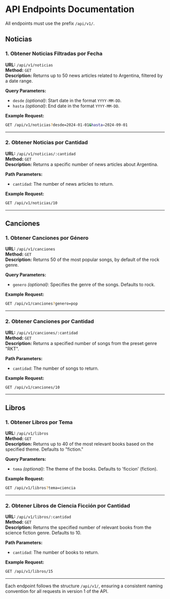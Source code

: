 # API Endpoints Documentation

All endpoints must use the prefix `/api/v1/`.

## Noticias

### 1. Obtener Noticias Filtradas por Fecha

**URL:** `/api/v1/noticias`  
**Method:** `GET`  
**Description:** Returns up to 50 news articles related to Argentina, filtered by a date range.

**Query Parameters:**
- `desde` *(optional)*: Start date in the format `YYYY-MM-DD`.
- `hasta` *(optional)*: End date in the format `YYYY-MM-DD`.

**Example Request:**
```bash
GET /api/v1/noticias?desde=2024-01-01&hasta=2024-09-01
```

---

### 2. Obtener Noticias por Cantidad

**URL:** `/api/v1/noticias/:cantidad`  
**Method:** `GET`  
**Description:** Returns a specific number of news articles about Argentina.

**Path Parameters:**
- `cantidad`: The number of news articles to return.

**Example Request:**
```bash
GET /api/v1/noticias/10
```

---

## Canciones

### 1. Obtener Canciones por Género

**URL:** `/api/v1/canciones`  
**Method:** `GET`  
**Description:** Returns 50 of the most popular songs, by default of the rock genre.

**Query Parameters:**
- `genero` *(optional)*: Specifies the genre of the songs. Defaults to rock.

**Example Request:**
```bash
GET /api/v1/canciones?genero=pop
```

---

### 2. Obtener Canciones por Cantidad

**URL:** `/api/v1/canciones/:cantidad`  
**Method:** `GET`  
**Description:** Returns a specified number of songs from the preset genre "RKT".

**Path Parameters:**
- `cantidad`: The number of songs to return.

**Example Request:**
```bash
GET /api/v1/canciones/10
```

---

## Libros

### 1. Obtener Libros por Tema

**URL:** `/api/v1/libros`  
**Method:** `GET`  
**Description:** Returns up to 40 of the most relevant books based on the specified theme. Defaults to "fiction."

**Query Parameters:**
- `tema` *(optional)*: The theme of the books. Defaults to 'ficcion' (fiction).

**Example Request:**
```bash
GET /api/v1/libros?tema=ciencia
```

---

### 2. Obtener Libros de Ciencia Ficción por Cantidad

**URL:** `/api/v1/libros/:cantidad`  
**Method:** `GET`  
**Description:** Returns the specified number of relevant books from the science fiction genre. Defaults to 10.

**Path Parameters:**
- `cantidad`: The number of books to return.

**Example Request:**
```bash
GET /api/v1/libros/15
```

--- 

Each endpoint follows the structure `/api/v1/`, ensuring a consistent naming convention for all requests in version 1 of the API.

